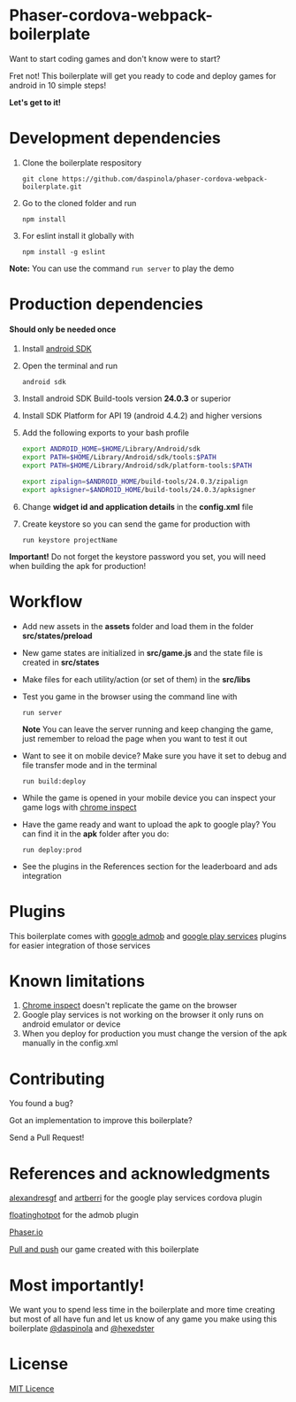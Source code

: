 # Phaser-cordova-webpack-boilerplate

Want to start coding games and don't know were to start?

Fret not! This boilerplate will get you ready to code and deploy games for android in 10 simple steps! 

**Let's get to it!**

# Development dependencies

1. Clone the boilerplate respository

    ``` git clone https://github.com/daspinola/phaser-cordova-webpack-boilerplate.git ```
2. Go to the cloned folder and run

    ``` npm install ```
3. For eslint install it globally with 

    ``` npm install -g eslint ```

**Note:** You can use the command ``` run server ``` to play the demo 

# Production dependencies
#### Should only be needed once

1. Install [android SDK](https://developer.android.com/studio/index.html)
2. Open the terminal and run

    ``` android sdk ```
3. Install android SDK Build-tools version **24.0.3** or superior
4. Install SDK Platform for API 19 (android 4.4.2) and higher versions
5. Add the following exports to your bash profile

    ```bash
    export ANDROID_HOME=$HOME/Library/Android/sdk
    export PATH=$HOME/Library/Android/sdk/tools:$PATH
    export PATH=$HOME/Library/Android/sdk/platform-tools:$PATH

    export zipalign=$ANDROID_HOME/build-tools/24.0.3/zipalign
    export apksigner=$ANDROID_HOME/build-tools/24.0.3/apksigner
    ```
6. Change **widget id and application details** in the **config.xml** file
7. Create keystore so you can send the game for production with

    ``` run keystore projectName ```

**Important!** Do not forget the keystore password you set, you will need when building the apk for production!

# Workflow

- Add new assets in the **assets** folder and load them in the folder **src/states/preload**

- New game states are initialized in **src/game.js** and the state file is created in **src/states**

- Make files for each utility/action (or set of them) in the **src/libs**

- Test you game in the browser using the command line with

  ``` run server ```

  **Note** You can leave the server running and keep changing the game, just remember to reload the page when you want to test it out

- Want to see it on mobile device?
Make sure you have it set to debug and file transfer mode and in the terminal

  ``` run build:deploy ```

- While the game is opened in your mobile device you can inspect your game logs with [chrome inspect](chrome://inspect/#devices)

- Have the game ready and want to upload the apk to google play? 
You can find it in the **apk** folder after you do:
  
  ``` run deploy:prod ```

- See the plugins in the References section for the leaderboard and ads integration

# Plugins

This boilerplate comes with [google admob](https://www.google.com/admob/) and 
[google play services](https://github.com/alexandresgf/cordova-plugin-play-games-services) 
plugins for easier integration of those services

# Known limitations

1. [Chrome inspect](chrome://inspect/#devices) doesn't replicate the game on the browser
2. Google play services is not working on the browser it only runs on android emulator or device
3. When you deploy for production you must change the version of the apk manually in the config.xml

# Contributing

You found a bug?

Got an implementation to improve this boilerplate? 

Send a Pull Request!

# References and acknowledgments
[alexandresgf](https://github.com/alexandresgf) and 
[artberri](https://github.com/artberri)
for the google play services cordova plugin

[floatinghotpot](https://github.com/floatinghotpot/cordova-admob-pro) for the admob plugin

[Phaser.io](https://github.com/photonstorm/phaser)

[Pull and push](https://play.google.com/store/apps/details?id=com.bimyou.pushandpull&hl=en) our game created with this boilerplate

# Most importantly!

We want you to spend less time in the boilerplate and more time creating but most of all have fun and let us know of any game you make using this boilerplate 
[@daspinola](https://twitter.com/daspinola) and [@hexedster](https://twitter.com/hexedster)

# License

[MIT Licence](./LICENSE)